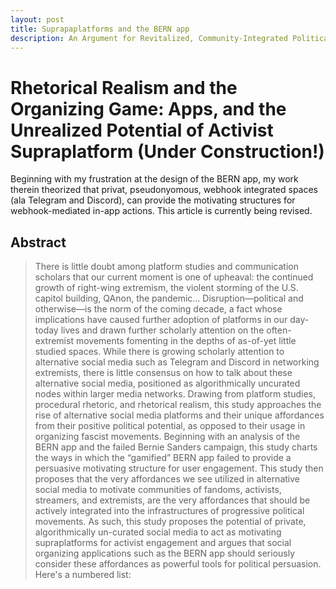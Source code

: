 ```yaml
---
layout: post
title: Suprapaplatforms and the BERN app
description: An Argument for Revitalized, Community-Integrated Political Organizing Apps.
---
```


Rhetorical Realism and the Organizing Game: Apps, and the Unrealized Potential of Activist Supraplatform (Under Construction!)
============

Beginning with my frustration at the design of the BERN app, my work therein theorized that privat, pseudonyomous, webhook integrated spaces (ala Telegram and Discord), can provide the motivating structures for webhook-mediated in-app actions. This article is currently being revised.

Abstract
------------

>There is little doubt among platform studies and communication scholars that our current moment is one of upheaval: the continued growth of right-wing extremism, the violent storming of the U.S. capitol building, QAnon, the pandemic… Disruption—political and otherwise—is the norm of the coming decade, a fact whose implications have caused further adoption of platforms in our day-today lives and drawn further scholarly attention on the often-extremist movements fomenting in the depths of as-of-yet little studied spaces. While there is growing scholarly attention to alternative social media such as Telegram and Discord in networking extremists, there is little consensus on how to talk about these alternative social media, positioned as algorithmically uncurated nodes within larger media networks. Drawing from platform studies, procedural rhetoric, and rhetorical realism, this study approaches the rise of alternative social media platforms and their unique affordances from their positive political potential, as opposed to their usage in organizing fascist movements.  Beginning with an analysis of the BERN app and the failed Bernie Sanders campaign, this study charts the ways in which the “gamified” BERN app failed to provide a persuasive motivating structure for user engagement. This study then proposes that the very affordances we see utilized in alternative social media to motivate communities of fandoms, activists, streamers, and extremists, are the very affordances that should be actively integrated into the infrastructures of progressive political movements.  As such, this study proposes the potential of private, algorithmically un-curated social media to act as motivating supraplatforms for activist engagement and argues that social organizing applications such as the BERN app should seriously consider these affordances as powerful tools for political persuasion. 
Here's a numbered list:


